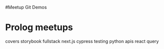 #Meetup Git Demos

# Prolog meetups
 covers
 storybook
 fullstack next.js
 cypress testing
 python apis
 react query

